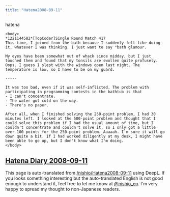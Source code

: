 ```yaml
---
title: "Hatena2008-09-11"
---
```


hatena

```
<body>
*1221144582*[TopCoder]Single Round Match 417
This time, I joined from the bath because I suddenly felt like doing it, whatever I was thinking. I just want to say "bath glamour.

My eyes have been somewhat out of whack since midday, but I just touched them and found that my tonsils are swollen quite profusely. Oops. I guess I slept with the windows open last night. The temperature is low, so I have to be on my guard.

-----

It was too bad, even if it was self-inflicted. The problem with participating in programming contests in the bathtub is that
- I can't concentrate.
- The water got cold on the way.
- There's no paper.

After all, when I finished solving the 250-point problem, I had 30 minutes left. I looked at the 500-point problem and thought that I could solve this problem if I had the usual amount of time, but I couldn't concentrate and couldn't solve it, so I only got a little over 100 points for the 250-point problem. Aaaaah. I'm sure it will go down quite a bit. If I had worked diligently at my desk, I might have been able to go up, but I don't know what I'm doing.
</body>
```


[Hatena Diary 2008-09-11](https://nishiohirokazu.hatenadiary.org/archive/2008/09/11)
---
This page is auto-translated from [/nishio/Hatena2008-09-11](https://scrapbox.io/nishio/Hatena2008-09-11) using DeepL. If you looks something interesting but the auto-translated English is not good enough to understand it, feel free to let me know at [@nishio_en](https://twitter.com/nishio_en). I'm very happy to spread my thought to non-Japanese readers.